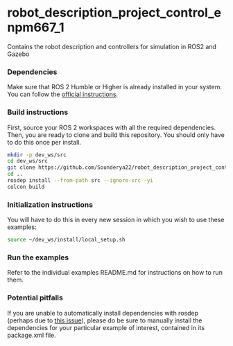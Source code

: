 # robot_description_project_control_enpm667_1
Contains the robot description and controllers for simulation in ROS2 and Gazebo


### Dependencies

Make sure that ROS 2 Humble or Higher is already installed in your system.
You can follow the [official instructions](https://docs.ros.org/en/jazzy/Installation.html).

### Build instructions

First, source your ROS 2 workspaces with all the required dependencies.
Then, you are ready to clone and build this repository.
You should only have to do this once per install.

```sh
mkdir -p dev_ws/src
cd dev_ws/src
git clone https://github.com/Sounderya22/robot_description_project_control_enpm667_1.git --branch development_final
cd ..
rosdep install --from-path src --ignore-src -yi
colcon build
```

### Initialization instructions

You will have to do this in every new session in which you wish to use these examples:

```sh
source ~/dev_ws/install/local_setup.sh
```

### Run the examples

Refer to the individual examples README.md for instructions on how to run them.

### Potential pitfalls

If you are unable to automatically install dependencies with rosdep (perhaps due to [this issue](https://github.com/ros-infrastructure/rosdep/issues/733)), please do be sure to manually install the dependencies for your particular example of interest, contained in its package.xml file.

